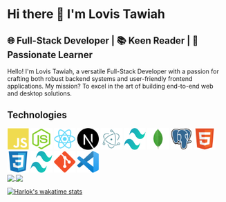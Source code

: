 # Hi there 👋 I'm Lovis Tawiah
 ## 🌐 Full-Stack Developer | 📚 Keen Reader | 🧠 Passionate Learner 

 Hello! I'm Lovis Tawiah, a versatile Full-Stack Developer with a passion for crafting both robust backend systems and user-friendly frontend applications. My mission? To excel in the art of building end-to-end web and desktop solutions.
 ## Technologies
<section>
<img src="./img/javascript-plain.svg" alt="javascript" width="50px" height="50px" />
<img src="./img/nodejs-original.svg" alt="javascript" width="50px" height="50px" />
<img src="./img/react-original.svg" alt="javascript" width="50px" height="50px" />
<img src="./img/nextjs-original.svg" alt="javascript" width="50px" height="50px" />
<img src="./img/electron-original.svg" alt="javascript" width="50px" height="50px" />
<img src="./img/tailwind-css.svg" alt="javascript" width="50px" height="50px" />
<img src="./img/mongodb-original.svg" alt="javascript" width="50px" height="50px" />
<img src="./img/postgresql-original.svg" alt="javascript" width="50px" height="50px" />
<img src="./img/html5-original.svg" alt="javascript" width="50px" height="50px" />
<img src="./img/css3-original.svg" alt="javascript" width="50px" height="50px" />
<img src="./img/tailwind-css.svg" alt="javascript" width="50px" height="50px" />
<img src="./img/git-original.svg" alt="javascript" width="50px" height="50px" />
<img src="./img/visual-studio-code.svg" alt="javascript" width="50px" height="50px" />
<section>

<a href="https://github.com/lovistawiah/">
  <img height=200 align="center" src="https://github-readme-stats.vercel.app/api?username=lovistawiah&show_icons=true" />
</a>
<a href="https://github.com/lovistawiah/">
  <img height=200 align="center" src="https://github-readme-stats.vercel.app/api/top-langs?username=lovistawiah&layout=compact&langs_count=8&card_width=320" />
</a>

[![Harlok's wakatime stats](https://github-readme-stats.vercel.app/api/wakatime?username=lovistawiah)](https://github.com/lovistawiah/)



